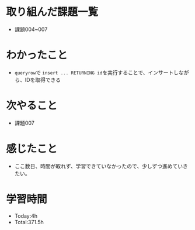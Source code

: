 # 取り組んだ課題一覧
- 課題004~007
  
# わかったこと
- `queryrow`で `insert ... RETURNING id`を実行することで、インサートしながら、IDを取得できる

# 次やること
- 課題007

# 感じたこと
- ここ数日、時間が取れず、学習できていなかったので、少しずつ進めていきたい。

# 学習時間
- Today:4h
- Total:371.5h
